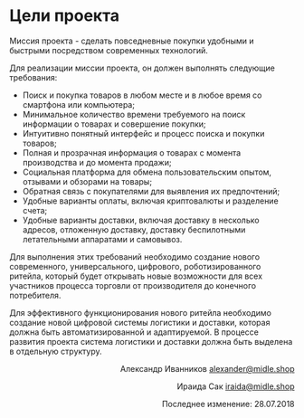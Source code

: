 # Цели проекта

Миссия проекта - сделать повседневные покупки удобными и быстрыми посредством современных технологий.

Для реализации миссии проекта, он должен выполнять следующие требования: 



*   Поиск и покупка товаров в любом месте и в любое время со смартфона или компьютера;
*   Минимальное количество времени требуемого на поиск информации о товарах и совершение покупки;
*   Интуитивно понятный интерфейс и процесс поиска и покупки товаров;
*   Полная и прозрачная информация о товарах с момента производства и до момента продажи;
*   Социальная платформа для обмена пользовательским опытом, отзывами и обзорами на товары;
*   Обратная связь с покупателями для выявления их предпочтений;
*   Удобные варианты оплаты, включая криптовалюты и разделение счета;
*   Удобные варианты доставки, включая доставку в несколько адресов, отложенную доставку, доставку беспилотными летательными аппаратами и самовывоз.

Для выполнения этих требований необходимо создание нового  современного, универсального, цифрового, роботизированного ритейла, который будет открывать новые возможности для всех участников процесса торговли от производителя до конечного потребителя.

Для эффективного функционирования нового ритейла необходимо создание новой цифровой системы логистики и доставки, которая должна быть автоматизированной и адаптируемой. В процессе развития проекта система логистики и доставки должна быть выделена в отдельную структуру. 

<p style="text-align: right">
Александр Иванников <a href="mailto:alexander@midle.shop">alexander@midle.shop</a></p>


<p style="text-align: right">
Ираида Сак <a href="mailto:iraida@midle.shop">iraida@midle.shop</a></p>


<p style="text-align: right">
Последнее изменение: 28.07.2018</p>
